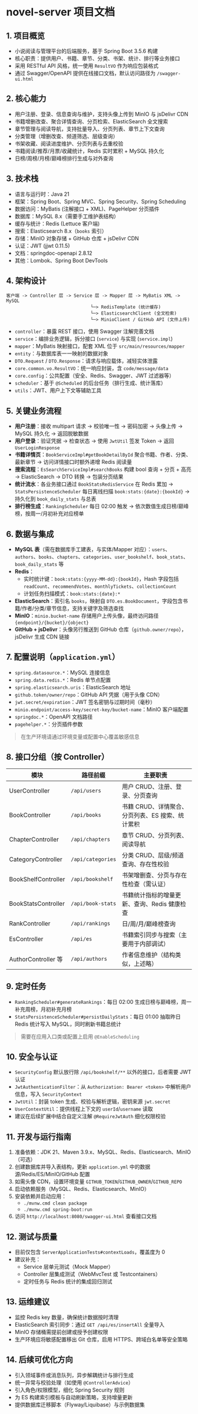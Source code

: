 # novel-server 项目文档

## 1. 项目概览
- 小说阅读与管理平台的后端服务，基于 Spring Boot 3.5.6 构建
- 核心职责：提供用户、书籍、章节、分类、书架、统计、排行等业务接口
- 采用 RESTful API 风格，统一使用 `ResultVO` 作为响应包装格式
- 通过 Swagger/OpenAPI 提供在线接口文档，默认访问路径为 `/swagger-ui.html`

## 2. 核心能力
- 用户注册、登录、信息查询与维护，支持头像上传到 MinIO 与 jsDelivr CDN
- 书籍增删改查、聚合详情查询、分页检索、ElasticSearch 全文搜索
- 章节管理与阅读导航，支持批量导入、分页列表、章节上下文查询
- 分类管理（增删改查、频道筛选、层级查询）
- 书架收藏、阅读进度维护、分页列表与去重校验
- 书籍阅读/推荐/月票/收藏统计，Redis 实时累积 + MySQL 持久化
- 日榜/周榜/月榜/巅峰榜排行生成与对外查询

## 3. 技术栈
- 语言与运行时：Java 21
- 框架：Spring Boot、Spring MVC、Spring Security、Spring Scheduling
- 数据访问：MyBatis (注解接口 + XML)、PageHelper 分页插件
- 数据库：MySQL 8.x（需要手工维护表结构）
- 缓存与统计：Redis (Lettuce 客户端)
- 搜索：Elasticsearch 8.x（`books` 索引）
- 存储：MinIO 对象存储 + GitHub 仓库 + jsDelivr CDN
- 认证：JWT (jjwt 0.11.5)
- 文档：springdoc-openapi 2.8.12
- 其他：Lombok、Spring Boot DevTools

## 4. 架构设计
```
客户端 -> Controller 层 -> Service 层 -> Mapper 层 -> MyBatis XML -> MySQL
                                └─> RedisTemplate (统计缓存)
                                └─> ElasticsearchClient (全文检索)
                                └─> MinioClient / GitHub API (文件上传)
```
- `controller`：暴露 REST 接口，使用 Swagger 注解完善文档
- `service`：编排业务逻辑，拆分接口 (`service`) 与实现 (`service.impl`)
- `mapper`：MyBatis 映射接口，配套 XML 位于 `src/main/resources/mapper`
- `entity`：与数据库表一一映射的数据对象
- `DTO.Request` / `DTO.Response`：请求与响应载体，减轻实体泄露
- `core.common.vo.ResultVO`：统一响应封装，含 `code/message/data`
- `core.config`：公共配置（安全、Redis、Swagger、JWT 过滤器等）
- `scheduler`：基于 `@Scheduled` 的后台任务（排行生成、统计落库）
- `utils`：JWT、用户上下文等辅助工具

## 5. 关键业务流程
- **用户注册**：接收 multipart 请求 → 校验唯一性 → 密码加密 → 头像上传 → MySQL 持久化 → 返回脱敏数据
- **用户登录**：验证凭据 → 检查状态 → 使用 `JwtUtil` 签发 Token → 返回 `UserLoginResponse`
- **书籍详情页**：`BookServiceImpl#getBookDetailById` 聚合书籍、作者、分类、最新章节 → 访问详情接口时额外递增 Redis 阅读量
- **搜索流程**：`EsSearchServiceImpl#searchBooks` 构建 bool 查询 + 分页 + 高亮 → ElasticSearch → DTO 转换 → 包装分页结果
- **统计流水**：各业务接口通过 `BookStatsRedisService` 在 Redis 累加 → `StatsPersistenceScheduler` 每日离线扫描 `book:stats:{date}:{bookId}` → 持久化到 `book_daily_stats` 与总表
- **排行榜生成**：`RankingScheduler` 每日 02:00 触发 → 依次数值生成日榜/巅峰榜，按周一/月初补充对应榜单

## 6. 数据与集成
- **MySQL 表**（需在数据库手工建表，与实体/Mapper 对应）：`users`、`authors`、`books`、`chapters`、`categories`、`user_bookshelf`、`book_stats`、`book_daily_stats` 等
- **Redis**：
  - 实时统计键：`book:stats:{yyyy-MM-dd}:{bookId}`，Hash 字段包括 `readCount`、`recommendVotes`、`monthlyTickets`、`collectionCount`
  - 计划任务扫描模式：`book:stats:{date}:*`
- **ElasticSearch**：索引名 `books`，映射自 `DTO.es.BookDocument`，字段包含书籍/作者/分类/章节信息，支持关键字及筛选查找
- **MinIO**：`minio.bucket-name` 存储用户上传头像，最终访问路径 `{endpoint}/{bucket}/{object}`
- **GitHub + jsDelivr**：头像另行推送到 GitHub 仓库（`github.owner/repo`），jsDelivr 生成 CDN 链接

## 7. 配置说明（`application.yml`）
- `spring.datasource.*`：MySQL 连接信息
- `spring.data.redis.*`：Redis 单节点配置
- `spring.elasticsearch.uris`：ElasticSearch 地址
- `github.token/owner/repo`：GitHub API 凭据（用于头像 CDN）
- `jwt.secret/expiration`：JWT 签名密钥与过期时间（毫秒）
- `minio.endpoint/access-key/secret-key/bucket-name`：MinIO 客户端配置
- `springdoc.*`：OpenAPI 文档路径
- `pagehelper.*`：分页插件参数
> 在生产环境请通过环境变量或配置中心覆盖敏感信息

## 8. 接口分组（按 Controller）
| 模块 | 路径前缀 | 主要职责 |
| --- | --- | --- |
| UserController | `/api/users` | 用户 CRUD、注册、登录、分页查询 |
| BookController | `/api/books` | 书籍 CRUD、详情聚合、分页列表、ES 搜索、统计累积 |
| ChapterController | `/api/chapters` | 章节 CRUD、分页列表、阅读导航 |
| CategoryController | `/api/categories` | 分类 CRUD、层级/频道查询、存在性校验 |
| BookShelfController | `/api/bookshelf` | 书架增删查、分页与存在性检查（需认证） |
| BookStatsController | `/api/book-stats` | 书籍统计指标的增量更新、查询、Redis 健康检查 |
| RankController | `/api/rankings` | 日/周/月/巅峰榜查询 |
| EsController | `/api/es` | 书籍索引同步与搜索（主要用于内部调试） |
| AuthorController 等 | `/api/authors` | 作者信息维护（结构类似，上述略） |

## 9. 定时任务
- `RankingScheduler#generateRankings`：每日 02:00 生成日榜与巅峰榜，周一补充周榜，月初补充月榜
- `StatsPersistenceScheduler#persistDailyStats`：每日 01:00 抽取昨日 Redis 统计写入 MySQL，同时刷新书籍总统计
> 需要在应用入口类或配置上启用 `@EnableScheduling`

## 10. 安全与认证
- `SecurityConfig` 默认放行除 `/api/bookshelf/**` 以外的接口，后者需要 JWT 认证
- `JwtAuthenticationFilter`：从 `Authorization: Bearer <token>` 中解析用户信息，写入 `SecurityContext`
- `JwtUtil`：封装 token 生成、校验与解析逻辑，密钥来源 `jwt.secret`
- `UserContextUtil`：提供线程上下文的 `userId`/`username` 读取
- 建议在后续扩展中结合自定义注解 `@RequireJwtAuth` 细化权限校验

## 11. 开发与运行指南
1. 准备依赖：JDK 21、Maven 3.9.x、MySQL、Redis、Elasticsearch、MinIO（可选）
2. 创建数据库并导入表结构，更新 `application.yml` 中的数据源/Redis/ES/MinIO/GitHub 配置
3. 如需头像 CDN，设置环境变量 `GITHUB_TOKEN`/`GITHUB_OWNER`/`GITHUB_REPO`
4. 启动依赖服务（MySQL、Redis、Elasticsearch、MinIO）
5. 安装依赖并启动应用：
   - `./mvnw.cmd clean package`
   - `./mvnw.cmd spring-boot:run`
6. 访问 `http://localhost:8080/swagger-ui.html` 查看接口文档

## 12. 测试与质量
- 目前仅包含 `ServerApplicationTests#contextLoads`，覆盖度为 0
- 建议补充：
  - Service 层单元测试（Mock Mapper）
  - Controller 层集成测试（WebMvcTest 或 Testcontainers）
  - 定时任务与 Redis 统计的集成回归测试

## 13. 运维建议
- 监控 Redis key 数量，确保统计数据按时清理
- ElasticSearch 索引同步：通过 `GET /api/es/insertAll` 全量导入
- MinIO 存储桶需提前创建或授予创建权限
- 生产环境应将敏感配置移出 Git 仓库，启用 HTTPS、跨域白名单等安全策略

## 14. 后续可优化方向
- 引入领域事件或消息队列，异步解耦统计与排行生成
- 统一异常与校验处理（如使用 `@ControllerAdvice`）
- 引入角色/权限模型，细化 Spring Security 规则
- 为 ES 构建索引模板与自动刷新策略，支持增量更新
- 提供数据库迁移脚本（Flyway/Liquibase）与示例数据集
